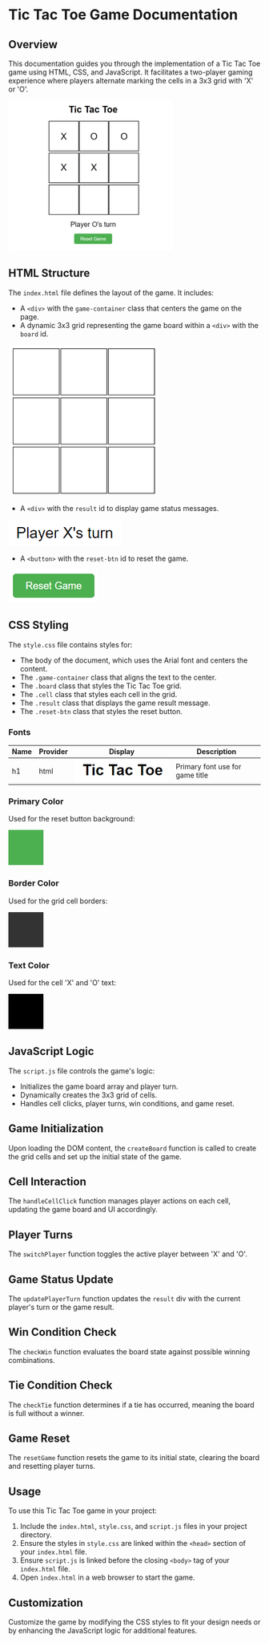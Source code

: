 # Tic Tac Toe Game Documentation

## Overview

This documentation guides you through the implementation of a Tic Tac Toe game using HTML, CSS, and JavaScript. It facilitates a two-player gaming experience where players alternate marking the cells in a 3x3 grid with 'X' or 'O'.

![Tic Tac Toe Game](assets/game.png)

## HTML Structure

The `index.html` file defines the layout of the game. It includes:

- A `<div>` with the `game-container` class that centers the game on the page.
- A dynamic 3x3 grid representing the game board within a `<div>` with the `board` id.

![Tic Tac Toe Grid](assets/grid.png)

- A `<div>` with the `result` id to display game status messages.

![Status Message](assets/status-msg.png)

- A `<button>` with the `reset-btn` id to reset the game.

![Reset Button](assets/reset-game-btn.png)

## CSS Styling

The `style.css` file contains styles for:

- The body of the document, which uses the Arial font and centers the content.
- The `.game-container` class that aligns the text to the center.
- The `.board` class that styles the Tic Tac Toe grid.
- The `.cell` class that styles each cell in the grid.
- The `.result` class that displays the game result message.
- The `.reset-btn` class that styles the reset button.

### Fonts

| Name   | Provider    | Display   | Description            |
|--------|-------------|-----------|------------------------|
| h1 | html| ![h1](assets/h1.png) | Primary font use for game title|


### Primary Color

Used for the reset button background:

![Primary Color](assets/primary-color.png)

### Border Color

Used for the grid cell borders:

![Border Color](assets/border-color.png)

### Text Color

Used for the cell 'X' and 'O' text:

![Text Color](assets/text-color.png)


## JavaScript Logic

The `script.js` file controls the game's logic:

- Initializes the game board array and player turn.
- Dynamically creates the 3x3 grid of cells.
- Handles cell clicks, player turns, win conditions, and game reset.

## Game Initialization

Upon loading the DOM content, the `createBoard` function is called to create the grid cells and set up the initial state of the game.

## Cell Interaction

The `handleCellClick` function manages player actions on each cell, updating the game board and UI accordingly.

## Player Turns

The `switchPlayer` function toggles the active player between 'X' and 'O'.

## Game Status Update

The `updatePlayerTurn` function updates the `result` div with the current player's turn or the game result.

## Win Condition Check

The `checkWin` function evaluates the board state against possible winning combinations.

## Tie Condition Check

The `checkTie` function determines if a tie has occurred, meaning the board is full without a winner.

## Game Reset

The `resetGame` function resets the game to its initial state, clearing the board and resetting player turns.

## Usage

To use this Tic Tac Toe game in your project:

1. Include the `index.html`, `style.css`, and `script.js` files in your project directory.
2. Ensure the styles in `style.css` are linked within the `<head>` section of your `index.html` file.
3. Ensure `script.js` is linked before the closing `<body>` tag of your `index.html` file.
4. Open `index.html` in a web browser to start the game.

## Customization

Customize the game by modifying the CSS styles to fit your design needs or by enhancing the JavaScript logic for additional features.
